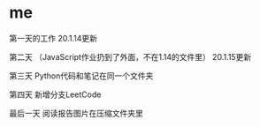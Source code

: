 # me
第一天的工作
20.1.14更新




第二天
（JavaScript作业扔到了外面，不在1.14的文件里）
20.1.15更新


第三天
Python代码和笔记在同一个文件夹

第四天
新增分支LeetCode



最后一天
阅读报告图片在压缩文件夹里
